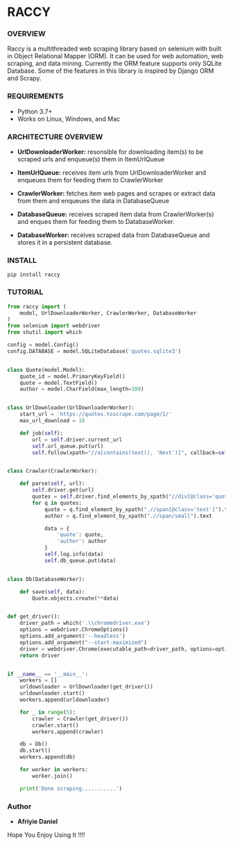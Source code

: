 # RACCY

### OVERVIEW
Raccy is a multithreaded web scraping library based on selenium with
built in Object Relational Mapper (ORM). It can be used for web automation, web scraping, and
data mining. Currently the ORM feature supports only SQLite Database.
Some of the features in this library is inspired by Django ORM and Scrapy.

### REQUIREMENTS
- Python 3.7+ 
- Works on Linux, Windows, and Mac

### ARCHITECTURE OVERVIEW
* **UrlDownloaderWorker:** resonsible for downloading item(s) to be scraped urls and enqueue(s) them in ItemUrlQueue

* **ItemUrlQueue:** receives item urls from UrlDownloaderWorker and enqueues them
    for feeding them to CrawlerWorker
    
* **CrawlerWorker:** fetches item web pages and scrapes or extract data from them and enqueues the data in DatabaseQueue

* **DatabaseQueue:** receives scraped item data from CrawlerWorker(s) and enques them
    for feeding them to DatabaseWorker.
    
* **DatabaseWorker:** receives scraped data from DatabaseQueue and stores it in a persistent database.

### INSTALL

```shell script
pip install raccy
```

### TUTORIAL

```python
from raccy import (
    model, UrlDownloaderWorker, CrawlerWorker, DatabaseWorker
)
from selenium import webdriver
from shutil import which

config = model.Config()
config.DATABASE = model.SQLiteDatabase('quotes.sqlite3')


class Quote(model.Model):
    quote_id = model.PrimaryKeyField()
    quote = model.TextField()
    author = model.CharField(max_length=100)


class UrlDownloader(UrlDownloaderWorker):
    start_url = 'https://quotes.toscrape.com/page/1/'
    max_url_download = 10

    def job(self):
        url = self.driver.current_url
        self.url_queue.put(url)
        self.follow(xpath="//a[contains(text(), 'Next')]", callback=self.job)


class Crawler(CrawlerWorker):

    def parse(self, url):
        self.driver.get(url)
        quotes = self.driver.find_elements_by_xpath("//div[@class='quote']")
        for q in quotes:
            quote = q.find_element_by_xpath(".//span[@class='text']").text
            author = q.find_element_by_xpath(".//span/small").text

            data = {
                'quote': quote,
                'author': author
            }
            self.log.info(data)
            self.db_queue.put(data)


class Db(DatabaseWorker):

    def save(self, data):
        Quote.objects.create(**data)


def get_driver():
    driver_path = which('.\\chromedriver.exe')
    options = webdriver.ChromeOptions()
    options.add_argument('--headless')
    options.add_argument("--start-maximized")
    driver = webdriver.Chrome(executable_path=driver_path, options=options)
    return driver


if __name__ == '__main__':
    workers = []
    urldownloader = UrlDownloader(get_driver())
    urldownloader.start()
    workers.append(urldownloader)

    for _ in range(5):
        crawler = Crawler(get_driver())
        crawler.start()
        workers.append(crawler)

    db = Db()
    db.start()
    workers.append(db)

    for worker in workers:
        worker.join()

    print('Done scraping...........')

```

### Author

* **Afriyie Daniel**

Hope You Enjoy Using It !!!!

